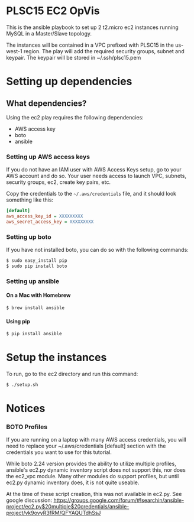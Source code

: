 # PLSC15 EC2 OpVis

This is the ansible playbook to set up 2 t2.micro ec2 instances running MySQL in a Master/Slave topology.

The instances will be contained in a VPC prefixed with PLSC15 in the us-west-1 region. The play will add the required security groups, subnet and keypair. The keypair will be stored in  ~/.ssh/plsc15.pem

# Setting up dependencies

## What dependencies?

Using the ec2 play requires the following dependencies:

- AWS access key
- boto
- ansible

### Setting up AWS access keys
If you do not have an IAM user with AWS Access Keys setup, go to your AWS account and do so. Your user needs access to launch VPC, subnets, security groups, ec2, create key pairs, etc.

Copy the credentials to the ```~/.aws/credentials``` file, and it should look something like this:

```ini
[default]
aws_access_key_id = XXXXXXXXX
aws_secret_access_key = XXXXXXXXX
```

### Setting up boto

If you have not installed boto, you can do so with the following commands:

```bash
$ sudo easy_install pip
$ sudo pip install boto
```

### Setting up ansible

#### On a Mac with Homebrew
```bash
$ brew install ansible
```

#### Using pip
```bash
$ pip install ansible
```

# Setup the instances

To run, go to the ec2 directory and run this command:

```bash
$ ./setup.sh
```

# Notices

### BOTO Profiles

If you are running on a laptop with many AWS access credentials, you will need to replace your ~/.aws/credentials [default] section with the credentials you want to use for this tutorial.

While boto 2.24 version provides the ability to utilize multiple profiles, ansible's ec2.py dynamic inventory script does not support this, nor does the ec2_vpc module. Many other modules do support profiles, but until ec2.py dynamic inventory does, it is not quite useable.

At the time of these script creation, this was not available in ec2.py. See google discussion: https://groups.google.com/forum/#!searchin/ansible-project/ec2.py$20multiple$20credentials/ansible-project/vk9ovyR3fRM/QFYAQUTdhSsJ

